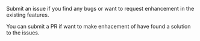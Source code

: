 Submit an issue if you find any bugs or want to request enhancement in the existing features.

You can submit a PR if want to make enhacement of have found a solution to the issues.
